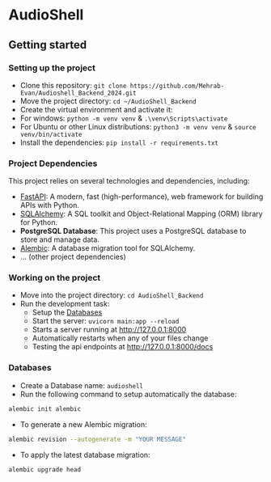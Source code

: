 # AudioShell

## Getting started

### Setting up the project

- Clone this repository: `git clone https://github.com/Mehrab-Evan/Audioshell_Backend_2024.git`
- Move the project directory: `cd ~/AudioShell_Backend`
- Create the virtual environment and activate it:
- For windows: `python -m venv venv` & `.\venv\Scripts\activate`
- For Ubuntu or other Linux distributions: `python3 -m venv venv` & `source venv/bin/activate`
- Install the dependencies: `pip install -r requirements.txt`

### Project Dependencies

This project relies on several technologies and dependencies, including:

- [FastAPI](https://fastapi.tiangolo.com/): A modern, fast (high-performance), web framework for building APIs with Python.
- [SQLAlchemy](https://www.sqlalchemy.org/): A SQL toolkit and Object-Relational Mapping (ORM) library for Python.
- **PostgreSQL Database**: This project uses a PostgreSQL database to store and manage data.
- [Alembic](https://alembic.sqlalchemy.org/): A database migration tool for SQLAlchemy.
- ... (other project dependencies)

### Working on the project

- Move into the project directory: `cd AudioShell_Backend`
- Run the development task:
  - Setup the [Databases](#databases)
  - Start the server: `uvicorn main:app --reload`
  - Starts a server running at http://127.0.0.1:8000
  - Automatically restarts when any of your files change
  - Testing the api endpoints at http://127.0.0.1:8000/docs

### Databases

- Create a Database name: `audioshell`
- Run the following command to setup automatically the database:

```bash
alembic init alembic
```

- To generate a new Alembic migration:

```bash
alembic revision --autogenerate -m "YOUR MESSAGE"
```

- To apply the latest database migration:

```bash
alembic upgrade head
```

